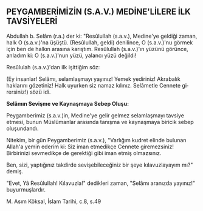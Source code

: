## PEYGAMBERİMİZİN (S.A.V.) MEDİNE'LİLERE İLK TAVSİYELERİ

Abdullah b. Selâm (r.a.) der ki: "Resûlullah (s.a.v.), Medine'ye geldiği zaman, halk O (s.a.v.)'na üşüştü. (Resûlullah, geldi) denilince, O (s.a.v.)'nu görmek için ben de halkın arasına karıştım. Resûlullah (s.a.v.)'ın yüzünü görünce, anladım ki: O (s.a.v.)'nun yüzü, yalancı yüzü değildi!

Resûlulah (s.a.v.)'dan ilk işittiğim söz:

(Ey insanlar! Selâmı, selamlaşmayı yayınız! Ye­mek yediriniz! Akrabalık haklarını gözetiniz! Halk uyurken siz namaz kılınız. Selâmetle Cennete gi­rersiniz!) sözü idi.

**Selâmın Sevişme ve Kaynaşmaya Sebep Olu­şu:**

Peygamberimiz (s.a.v.)in, Medine'ye gelir gel­mez selamlaşmayı tavsiye etmesi, bunun Müslü­manlar arasında tanışma ve kaynaşmaya biricik sebep oluşundandı.

Nitekim, bir gün Peygamberimiz (s.a.v.), "Var­lığım kudret elinde bulunan Allah'a yemin ederim ki: Siz iman etmedikçe Cennete giremezsiniz! Birbirinizi sevmedikçe de gerektiği gibi iman etmiş olmazsınız.

Ben, sizi, yaptığınız takdirde sevişebileceğiniz bir şeye kılavuzlayayım mı?" demiş.

"Evet, Yâ Resûlullah! Kılavuzla!" dedikleri za­man, "Selâmı aranızda yayınız!" buyurmuşlardır.

M. Asım Köksal, İslam Tarihi, c.8, s.49
